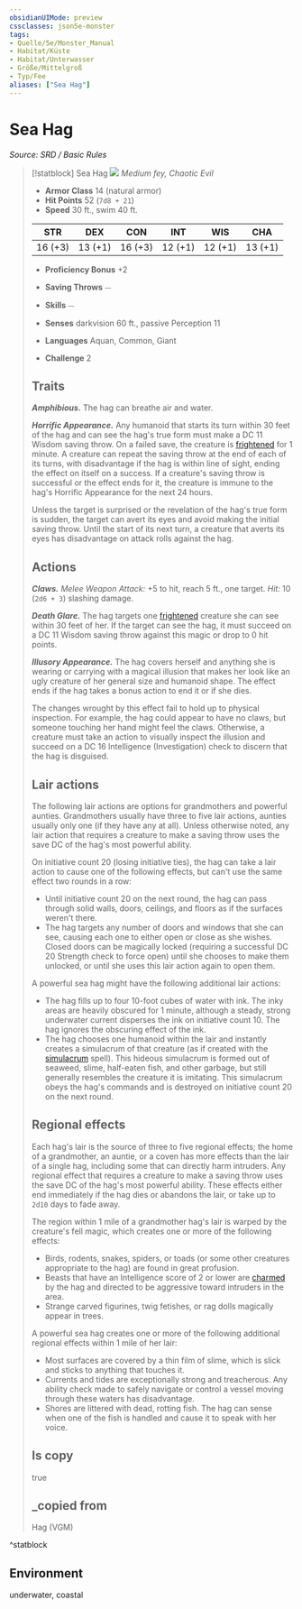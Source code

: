 ```yaml
---
obsidianUIMode: preview
cssclasses: json5e-monster
tags:
- Quelle/5e/Monster_Manual
- Habitat/Küste
- Habitat/Unterwasser
- Größe/Mittelgroß
- Typ/Fee
aliases: ["Sea Hag"]
---
```

# Sea Hag
*Source: SRD / Basic Rules*  

> [!statblock] Sea Hag
> ![](compendium/bestiary/fey/token/sea-hag.png#token)
> *Medium fey, Chaotic Evil*
> 
> - **Armor Class** 14  (natural armor)
> - **Hit Points** 52 (`7d8 + 21`)
> - **Speed** 30 ft., swim 40 ft.
> 
> |STR|DEX|CON|INT|WIS|CHA|
> |:---:|:---:|:---:|:---:|:---:|:---:|
> |16 (+3)|13 (+1)|16 (+3)|12 (+1)|12 (+1)|13 (+1)|
> 
> - **Proficiency Bonus** +2
> - **Saving Throws** ⏤
> - **Skills** ⏤
> - **Senses** darkvision 60 ft., passive Perception 11
> 
> - **Languages** Aquan, Common, Giant
> - **Challenge** 2
> 
> ## Traits
> 
> ***Amphibious.*** The hag can breathe air and water.
> 
> ***Horrific Appearance.*** Any humanoid that starts its turn within 30 feet of the hag and can see the hag's true form must make a DC 11 Wisdom saving throw. On a failed save, the creature is [frightened](rules/conditions.md#frightened) for 1 minute. A creature can repeat the saving throw at the end of each of its turns, with disadvantage if the hag is within line of sight, ending the effect on itself on a success. If a creature's saving throw is successful or the effect ends for it, the creature is immune to the hag's Horrific Appearance for the next 24 hours.
> 
> Unless the target is surprised or the revelation of the hag's true form is sudden, the target can avert its eyes and avoid making the initial saving throw. Until the start of its next turn, a creature that averts its eyes has disadvantage on attack rolls against the hag.
> 
> ## Actions
> 
> ***Claws.*** *Melee Weapon Attack:* +5 to hit, reach 5 ft., one target. *Hit:* 10 (`2d6 + 3`) slashing damage.
> 
> ***Death Glare.*** The hag targets one [frightened](rules/conditions.md#frightened) creature she can see within 30 feet of her. If the target can see the hag, it must succeed on a DC 11 Wisdom saving throw against this magic or drop to 0 hit points.
> 
> ***Illusory Appearance.*** The hag covers herself and anything she is wearing or carrying with a magical illusion that makes her look like an ugly creature of her general size and humanoid shape. The effect ends if the hag takes a bonus action to end it or if she dies.
> 
> The changes wrought by this effect fail to hold up to physical inspection. For example, the hag could appear to have no claws, but someone touching her hand might feel the claws. Otherwise, a creature must take an action to visually inspect the illusion and succeed on a DC 16 Intelligence (Investigation) check to discern that the hag is disguised.
> 
> ## Lair actions
> 
> The following lair actions are options for grandmothers and powerful aunties. Grandmothers usually have three to five lair actions, aunties usually only one (if they have any at all). Unless otherwise noted, any lair action that requires a creature to make a saving throw uses the save DC of the hag's most powerful ability.
> 
> On initiative count 20 (losing initiative ties), the hag can take a lair action to cause one of the following effects, but can't use the same effect two rounds in a row:
> 
> - Until initiative count 20 on the next round, the hag can pass through solid walls, doors, ceilings, and floors as if the surfaces weren't there.  
> - The hag targets any number of doors and windows that she can see, causing each one to either open or close as she wishes. Closed doors can be magically locked (requiring a successful DC 20 Strength check to force open) until she chooses to make them unlocked, or until she uses this lair action again to open them.  
> 
> A powerful sea hag might have the following additional lair actions:
> 
> - The hag fills up to four 10-foot cubes of water with ink. The inky areas are heavily obscured for 1 minute, although a steady, strong underwater current disperses the ink on initiative count 10. The hag ignores the obscuring effect of the ink.  
> - The hag chooses one humanoid within the lair and instantly creates a simulacrum of that creature (as if created with the [simulacrum](compendium/spells/simulacrum.md) spell). This hideous simulacrum is formed out of seaweed, slime, half-eaten fish, and other garbage, but still generally resembles the creature it is imitating. This simulacrum obeys the hag's commands and is destroyed on initiative count 20 on the next round.  
> 
> ## Regional effects
> 
> Each hag's lair is the source of three to five regional effects; the home of a grandmother, an auntie, or a coven has more effects than the lair of a single hag, including some that can directly harm intruders. Any regional effect that requires a creature to make a saving throw uses the save DC of the hag's most powerful ability. These effects either end immediately if the hag dies or abandons the lair, or take up to `2d10` days to fade away.
> 
> The region within 1 mile of a grandmother hag's lair is warped by the creature's fell magic, which creates one or more of the following effects:
> 
> - Birds, rodents, snakes, spiders, or toads (or some other creatures appropriate to the hag) are found in great profusion.  
> - Beasts that have an Intelligence score of 2 or lower are [charmed](rules/conditions.md#charmed) by the hag and directed to be aggressive toward intruders in the area.  
> - Strange carved figurines, twig fetishes, or rag dolls magically appear in trees.  
> 
> A powerful sea hag creates one or more of the following additional regional effects within 1 mile of her lair:
> 
> - Most surfaces are covered by a thin film of slime, which is slick and sticks to anything that touches it.  
> - Currents and tides are exceptionally strong and treacherous. Any ability check made to safely navigate or control a vessel moving through these waters has disadvantage.  
> - Shores are littered with dead, rotting fish. The hag can sense when one of the fish is handled and cause it to speak with her voice.  
> 
> ## Is copy
> 
> true
> 
> ## _copied from
> 
> Hag (VGM)
^statblock

## Environment

underwater, coastal